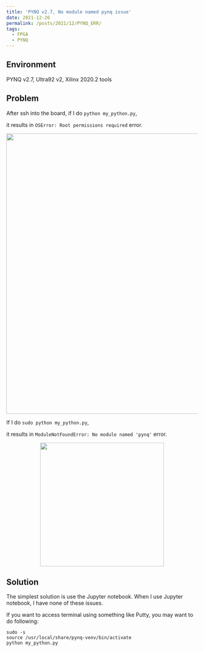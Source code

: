 ```yaml
---
title: 'PYNQ v2.7, No module named pynq issue'
date: 2021-12-26
permalink: /posts/2021/12/PYNQ_ERR/
tags:
  - FPGA
  - PYNQ
---
```


## Environment

PYNQ v2.7, Ultra92 v2, Xilinx 2020.2 tools 


## Problem
After ssh into the board,
if I do
`python my_python.py`,

it results in `OSError: Root permissions required` error.
<p align="center"> <img src="https://dj-park.github.io/images/posts_img/pynq_err_0.png" width="739"> </p>

If I do
`sudo python my_python.py`,

it results in `ModuleNotFoundError: No module named 'pynq'` error.
<p align="center"> <img src="https://dj-park.github.io/images/posts_img/pynq_err_1.png" width="326"> </p>


## Solution
The simplest solution is use the Jupyter notebook. When I use Jupyter notebook, I have none of these issues.

If you want to access terminal using something like Putty,
you may want to do following:
```
sudo -s
source /usr/local/share/pynq-venv/bin/activate
python my_python.py
```
